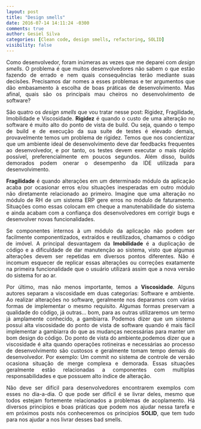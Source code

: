 ```yaml
---
layout: post
title: "Design smells"
date: 2016-07-14 14:11:24 -0300
comments: true
author: Gesiel Silva
categories: [Clean code, design smells, refactoring, SOLID]
visibility: false 
---
```

<p align="justify">
    Como desenvolvedor, foram inúmeras as vezes que me deparei com <em>design smells</em>. O problema é que muitos desenvolvedores não sabem o que estão fazendo de errado e nem quais consequências terão mediante suas decisões. Precisamos dar nomes a esses problemas e ter argumentos que dão embasamento à escolha de boas práticas de desenvolvimento. Mas afinal, quais são os principais mau cheiros no desenvolvimento de software?
</p>
<!-- more -->
<p align="justify">
	São quatro os <em>design smells</em> que vou tratar nesse post: Rigidez, Fragilidade, Imobilidade e Viscosidade.
	<strong>Rigidez</strong> é quando o custo de uma alteração no software é muito alto do ponto de vista de build. Ou seja, quando o tempo de build e de execução da sua suíte de testes é elevado demais, provavelmente temos um problema de rigidez. Temos que nos concientizar que um ambiente ideal de desenvolvimento deve dar feedbacks frequentes ao desenvolvedor, e por tanto, os testes devem executar o mais rápido possível, preferencialmente em poucos segundos. Além disso, builds demorados podem onerar o desempenho da IDE utilizada para desenvolvimento.
</p>
<p align="justify">
	<strong>Fragilidade</strong> é quando alterações em um determinado módulo da aplicação acaba por ocasionar erros e/ou situações inesperadas em outro módulo não diretamente relacionado ao primeiro. Imagine que uma alteração no módulo de RH de um sistema ERP gere erros no módulo de faturamento. Situações como essas colocam em cheque a manutenabilidade do sistema e ainda acabam com a confiança dos desenvolvedores em corrigir bugs e desenvolver novas funcionalidades.
</p>
<p align="justify">
	Se componentes internos à um módulo da aplicação não podem ser facilmente componentizados, extraídos e reutilizados, chamamos o código de imóvel. A principal desvantagem da <strong>Imobilidade</strong> é a duplicação de código e a dificuldade de dar manutenção ao sistema, visto que algumas alterações devem ser repetidas em diversos pontos diferentes. Não é incomum esquecer de replicar essas alterações ou correções exatamente na primeira funcionalidade que o usuário utilizará assim que a nova versão do sistema for ao ar.
</p>
<p align="justify">
	Por último, mas não menos importante, temos a <strong>Viscosidade</strong>. Alguns autores separam a viscosidade em duas categorias: Software e ambiente. Ao realizar alterações no software, geralmente nos deparamos com várias formas de implementar o mesmo requisito. Algumas formas preservam a qualidade do código, já outras... bom, para as outras utilizaremos um termo já amplamente conhecido, a gambiarra. Podemos dizer que um sistema possui alta viscosidade do ponto de vista de software quando é mais fácil implementar a gambiarra do que as mudanças necessárias para manter um bom design do código. Do ponto de vista do ambiente,podemos dizer que a viscosidade é alta quando operações rotineiras e necessárias ao processo de desenvolvimento são custosos e geralmente tomam tempo demais do desenvolvedor. Por exemplo: Um commit no sistema de controle de versão ocasiona situação de merge complexa e demorada. Essas situações geralmente estão relacionadas a componentes com multiplas responsabilidades e que possuem alto índice de alteração.
</p>
<p align="justify">
	Não deve ser difícil para desenvolvedores encontrarem exemplos com esses no dia-a-dia. O que pode ser díficil é se livrar deles, mesmo que todos estejam fortemente relacionados a problemas de acoplamento. Há diversos princípios e boas práticas que podem nos ajudar nessa tarefa e em próximos posts nós conheceremos os príncipios <strong>SOLID</strong>, que tem tudo para nos ajudar a nos livrar desses bad smells.
</p>
